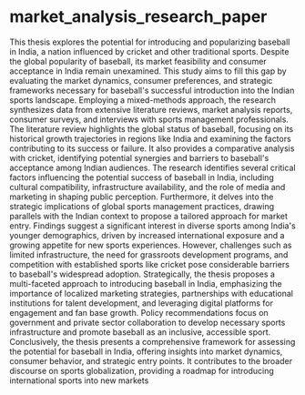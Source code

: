 # market_analysis_research_paper

This thesis explores the potential for introducing and popularizing baseball in India, a nation 
influenced by cricket and other traditional sports. Despite the global popularity of baseball, its 
market feasibility and consumer acceptance in India remain unexamined. This study aims to 
fill this gap by evaluating the market dynamics, consumer preferences, and strategic
frameworks necessary for baseball's successful introduction into the Indian sports landscape.
Employing a mixed-methods approach, the research synthesizes data from extensive 
literature reviews, market analysis reports, consumer surveys, and interviews with sports 
management professionals. The literature review highlights the global status of baseball, 
focusing on its historical growth trajectories in regions like India and examining the factors 
contributing to its success or failure. It also provides a comparative analysis with cricket, 
identifying potential synergies and barriers to baseball's acceptance among Indian audiences.
The research identifies several critical factors influencing the potential success of 
baseball in India, including cultural compatibility, infrastructure availability, and the role of 
media and marketing in shaping public perception. Furthermore, it delves into the strategic 
implications of global sports management practices, drawing parallels with the Indian context 
to propose a tailored approach for market entry. Findings suggest a significant interest in 
diverse sports among India's younger demographics, driven by increased international 
exposure and a growing appetite for new sports experiences. However, challenges such as 
limited infrastructure, the need for grassroots development programs, and competition with 
established sports like cricket pose considerable barriers to baseball's widespread adoption.
Strategically, the thesis proposes a multi-faceted approach to introducing baseball in 
India, emphasizing the importance of localized marketing strategies, partnerships with 
educational institutions for talent development, and leveraging digital platforms for 
engagement and fan base growth. Policy recommendations focus on government and private 
sector collaboration to develop necessary sports infrastructure and promote baseball as an 
inclusive, accessible sport.
Conclusively, the thesis presents a comprehensive framework for assessing the 
potential for baseball in India, offering insights into market dynamics, consumer behavior, and 
strategic entry points. It contributes to the broader discourse on sports globalization, providing 
a roadmap for introducing international sports into new markets
